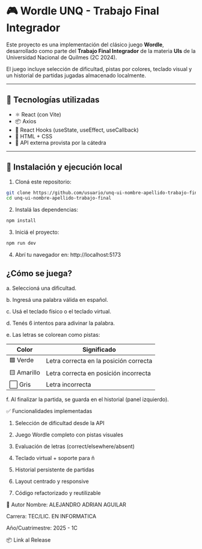 # 🎮 Wordle UNQ - Trabajo Final Integrador

Este proyecto es una implementación del clásico juego **Wordle**, desarrollado como parte del **Trabajo Final Integrador** de la materia **UIs** de la Universidad Nacional de Quilmes (2C 2024).

El juego incluye selección de dificultad, pistas por colores, teclado visual y un historial de partidas jugadas almacenado localmente.

---

## 🚀 Tecnologías utilizadas

- ⚛️ React (con Vite)
- 📦 Axios
- 🧠 React Hooks (useState, useEffect, useCallback)
- 🧱 HTML + CSS
- 🧪 API externa provista por la cátedra

---

## 🔧 Instalación y ejecución local

1. Cloná este repositorio:
```bash
git clone https://github.com/usuario/unq-ui-nombre-apellido-trabajo-final.git
cd unq-ui-nombre-apellido-trabajo-final
```
2. Instalá las dependencias:
```bash
npm install
```
3. Iniciá el proyecto:
```bash
npm run dev
```
4. Abrí tu navegador en:
http://localhost:5173

## ¿Cómo se juega?

a. Seleccioná una dificultad.

b. Ingresá una palabra válida en español.

c. Usá el teclado físico o el teclado virtual.

d. Tenés 6 intentos para adivinar la palabra.

e. Las letras se colorean como pistas:

| Color      | Significado                            |
|------------|----------------------------------------|
| 🟩 Verde   | Letra correcta en la posición correcta |
| 🟨 Amarillo| Letra correcta en posición incorrecta  |
| ⬜ Gris    | Letra incorrecta                       |

f. Al finalizar la partida, se guarda en el historial (panel izquierdo).

✅ Funcionalidades implementadas
1. Selección de dificultad desde la API

2. Juego Wordle completo con pistas visuales

3. Evaluación de letras (correct/elsewhere/absent)

4. Teclado virtual + soporte para ñ

5. Historial persistente de partidas

6. Layout centrado y responsive

7. Código refactorizado y reutilizable

👤 Autor
Nombre: ALEJANDRO ADRIAN AGUILAR

Carrera: TEC/LIC. EN INFORMATICA

Año/Cuatrimestre: 2025 - 1C


📦 Link al Release
